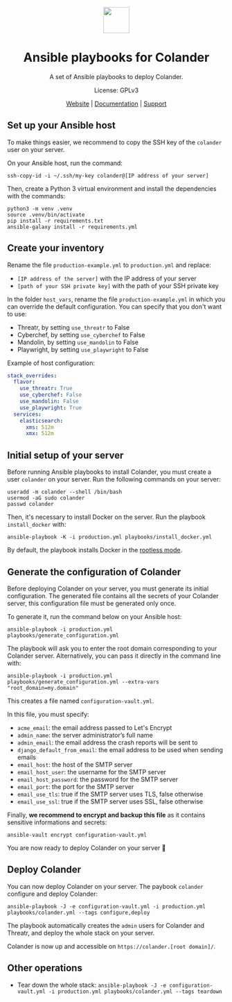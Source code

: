 <div align="center">
<img width="60px" src="https://pts-project.org/android-chrome-512x512.png">
<h1>Ansible playbooks for Colander</h1>
<p>
A set of Ansible playbooks to deploy Colander.
</p>
<p>
License: GPLv3
</p>
<p>
<a href="https://pts-project.org">Website</a> | 
<a href="https://pts-project.org/docs/pirogue/overview/">Documentation</a> | 
<a href="https://discord.gg/qGX73GYNdp">Support</a>
</p>
</div>


## Set up your Ansible host
To make things easier, we recommend to copy the SSH key of the `colander` user on your server. 

On your Ansible host, run the command:
```
ssh-copy-id -i ~/.ssh/my-key colander@[IP address of your server]
```

Then, create a Python 3 virtual environment and install the dependencies with the commands: 
```
python3 -m venv .venv
source .venv/bin/activate
pip install -r requirements.txt
ansible-galaxy install -r requirements.yml
```


## Create your inventory
Rename the file `production-example.yml` to `production.yml` and replace:
* `[IP address of the server]` with the IP address of your server
* `[path of your SSH private key]` with the path of your SSH private key

In the folder `host_vars`, rename the file `production-example.yml` in which you can override the default configuration. You can specify that you don't want to use:
* Threatr, by setting `use_threatr` to False
* Cyberchef, by setting `use_cyberchef` to False
* Mandolin, by setting `use_mandolin` to False
* Playwright, by setting `use_playwright` to False

Example of host configuration:
```yaml
stack_overrides:
  flavor:
    use_threatr: True
    use_cyberchef: False
    use_mandolin: False
    use_playwright: True
  services:
    elasticsearch:
      xms: 512m
      xmx: 512m
```

## Initial setup of your server 
Before running Ansible playbooks to install Colander, you must create a user `colander` on your server. Run the following commands on your server:
```
useradd -m colander --shell /bin/bash
usermod -aG sudo colander
passwd colander
```

Then, it's necessary to install Docker on the server. Run the playbook `install_docker` with:
```
ansible-playbook -K -i production.yml playbooks/install_docker.yml
```
By default, the playbook installs Docker in the [rootless mode](https://docs.docker.com/engine/security/rootless/).


## Generate the configuration of Colander
Before deploying Colander on your server, you must generate its initial configuration. The generated file contains all the secrets of your Colander server, this configuration file must be generated only once.

To generate it, run the command below on your Ansible host:
```
ansible-playbook -i production.yml playbooks/generate_configuration.yml
```

The playbook will ask you to enter the root domain corresponding to your Colander server. Alternatively, you can pass it directly in the command line with: 
```
ansible-playbook -i production.yml playbooks/generate_configuration.yml --extra-vars "root_domain=my.domain"
```
This creates a file named `configuration-vault.yml`.

In this file, you must specify:
* `acme_email`: the email address passed to Let's Encrypt
* `admin_name`: the server administrator’s full name
* `admin_email`: the email address the crash reports will be sent to
* `django_default_from_email`: the email address to be used when sending emails
* `email_host`: the host of the SMTP server
* `email_host_user`: the username for the SMTP server
* `email_host_password`: the password for the SMTP server
* `email_port`: the port for the SMTP server
* `email_use_tls`: true if the SMTP server uses TLS, false otherwise
* `email_use_ssl`: true if the SMTP server uses SSL, false otherwise

Finally, **we recommend to encrypt and backup this file** as it contains sensitive informations and secrets:
```
ansible-vault encrypt configuration-vault.yml
```

You are now ready to deploy Colander on your server 🎉


## Deploy Colander
You can now deploy Colander on your server. The paybook `colander` configure and deploy Colander:
```
ansible-playbook -J -e configuration-vault.yml -i production.yml playbooks/colander.yml --tags configure,deploy
```
The playbook automatically creates the `admin` users for Colander and Threatr, and deploy the whole stack on your server.

Colander is now up and accessible on `https://colander.[root domain]/`.


## Other operations
* Tear down the whole stack: `ansible-playbook -J -e configuration-vault.yml -i production.yml playbooks/colander.yml --tags teardown`